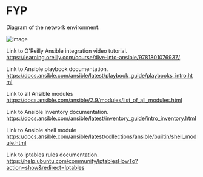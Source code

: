 # FYP
Diagram of the network environment.

![image](https://github.com/Iron777ip/FYP/assets/124276278/4a77a1d6-14bc-4ac8-8a8f-2acfca2c4973)


Link to O'Reilly Ansible integration video tutorial.
https://learning.oreilly.com/course/dive-into-ansible/9781801076937/

Link to Ansible playbook documentation.
https://docs.ansible.com/ansible/latest/playbook_guide/playbooks_intro.html

Link to all Ansible modules
https://docs.ansible.com/ansible/2.9/modules/list_of_all_modules.html

Link to Ansible Inventory documentation.
https://docs.ansible.com/ansible/latest/inventory_guide/intro_inventory.html

Link to Ansible shell module
https://docs.ansible.com/ansible/latest/collections/ansible/builtin/shell_module.html

Link to iptables rules documentation.
https://help.ubuntu.com/community/IptablesHowTo?action=show&redirect=Iptables
